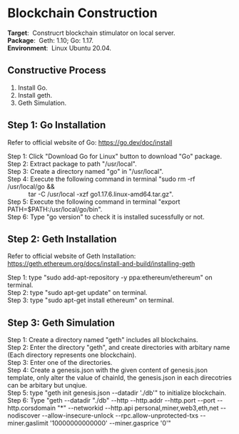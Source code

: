 # **Blockchain Construction**
**Target**:&nbsp; Construcrt blockchain stimulator on local server.  
**Package**:&nbsp; Geth: 1.10; Go: 1.17.  
**Environment**:&nbsp; Linux Ubuntu 20.04.
## **Constructive Process**
1. Install Go.  
2. Install geth.
3. Geth Simulation.
## **Step 1: Go Installation**
Refer to official website of Go: https://go.dev/doc/install  
  
Step 1: Click "Download Go for Linux" button to download "Go" package.      
Step 2: Extract package to path "/usr/local".    
Step 3: Create a directory named "go" in "/usr/local".    
Step 4: Execute the following command in terminal "sudo rm -rf /usr/local/go &&  
&emsp; &emsp; &ensp; tar -C /usr/local -xzf go1.17.6.linux-amd64.tar.gz".  
Step 5: Execute the following command in terminal "export PATH=$PATH:/usr/local/go/bin".    
Step 6: Type "go version" to check it is installed sucessfully or not.     

## **Step 2: Geth Installation**
Refer to official website of Geth Installation: https://geth.ethereum.org/docs/install-and-build/installing-geth 
  
Step 1: type "sudo add-apt-repository -y ppa:ethereum/ethereum" on terminal.  
Step 2: type "sudo apt-get update" on terminal.  
Step 3: type "sudo apt-get install ethereum" on terminal.

## **Step 3: Geth Simulation**
Step 1: Create a directory named "geth" includes all blockchains.  
Step 2: Enter the directory "geth", and create directories with arbitary name (Each directory represents one blockchain).  
Step 3: Enter one of the directories.  
Step 4: Create a genesis.json with the given content of genesis.json template, only alter the value of chainId, the genesis.json in each  direcotries can be arbitary but unqiue.  
Step 5: type "geth init genesis.json --datadir './db'" to initialize blockchain.  
Step 6: Type "geth --datadir "./db" --http --http.addr <ip of machine> --http.port <one port> --port <one port> --http.corsdomain "*" --networkid <one number> --http.api personal,miner,web3,eth,net --nodiscover --allow-insecure-unlock --rpc.allow-unprotected-txs --miner.gaslimit '10000000000000' --miner.gasprice '0'"  
